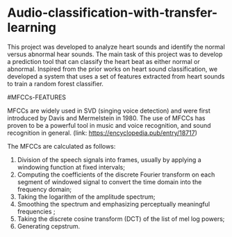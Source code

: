 # Audio-classification-with-transfer-learning

This project was developed to analyze heart sounds and identify the normal versus abnormal hear sounds. The main task of this project was to develop a prediction tool that can classify the heart beat as either normal or abnormal. Inspired from the prior works on heart sound classification, we developed a system that uses a set of features extracted from heart sounds to train a random forest classifier.







#MFCCs-FEATURES

MFCCs are widely used in SVD (singing voice detection) and were first introduced by Davis and Mermelstein in 1980. The use of MFCCs has proven to be a powerful tool in music and voice recognition, and sound recognition in general. (link: https://encyclopedia.pub/entry/18717)

The MFCCs are calculated as follows:
1. Division of the speech signals into frames, usually by applying a windowing function at fixed intervals;
2. Computing the coefficients of the discrete Fourier transform on each segment of windowed signal to convert the time domain into the frequency domain;
3. Taking the logarithm of the amplitude spectrum;
4. Smoothing the spectrum and emphasizing perceptually meaningful frequencies ;
5. Taking the discrete cosine transform (DCT) of the list of mel log powers;
6. Generating cepstrum.
